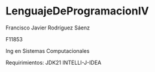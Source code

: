 # LenguajeDeProgramacionIV  

Francisco Javier Rodríguez Sáenz 

F11853 

Ing en Sistemas Computacionales 

Requirimientos: JDK21 INTELLI-J-IDEA
